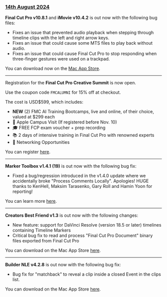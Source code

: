 ### [14th August 2024](/news/20240814)

**Final Cut Pro v10.8.1** and **iMovie v10.4.2** is out now with the following bug files:

- Fixes an issue that prevented audio playback when stepping through timeline clips with the left and right arrow keys.
- Fixes an issue that could cause some MTS files to play back without audio.
- Fixes an issue that could cause Final Cut Pro to stop responding when three-finger gestures were used on a trackpad.

You can download now on the [Mac App Store](https://apps.apple.com/au/app/final-cut-pro/id424389933?mt=12).

---

Registration for the **Final Cut Pro Creative Summit** is now open.

Use the coupon code `FMCALUMNI` for 15% off at checkout.

The cost is USD$599, which includes:

- **NEW** (2) FMC AI Training Bootcamps, live and online, of their choice, valued at $299 each
- 🍏 Apple Campus Visit (If registered before Nov. 10)
- 🎓 FREE FCP exam voucher + prep recording
- 📚 2 days of intensive training in Final Cut Pro with renowned experts
- 🤝 Networking Opportunities

You can register [here](https://www.eventbrite.com/e/final-cut-pro-creative-summit-2024-tickets-965178022447).

---

**Marker Toolbox v1.4.1 (19)** is out now with the following bug fix:

- Fixed a bug/regression introduced in the v1.4.0 update where we accidentally broke "Process Comments Locally". Apologies! HUGE thanks to KenHell, Maksim Tarasenko, Gary Roll and Hamin Yoon for reporting!

You can learn more [here](https://markertoolbox.fcp.cafe).

---

**Creators Best Friend v1.3** is out now with the following changes:

- New feature: support for DaVinci Resolve (version 18.5 or later) timelines containing Timeline Markers
- Critical bug fix to read and process "Final Cut Pro Document" binary files exported from Final Cut Pro

You can download on the Mac App Store [here](https://apps.apple.com/au/app/creators-best-friend/id1524172135?mt=12).

---

**Builder NLE v4.2.8** is out now with the following bug fix:

- Bug fix for "matchback" to reveal a clip inside a closed Event in the clips list.

You can download on the Mac App Store [here](https://apps.apple.com/au/app/builder-nle/id6450122801?mt=12).
